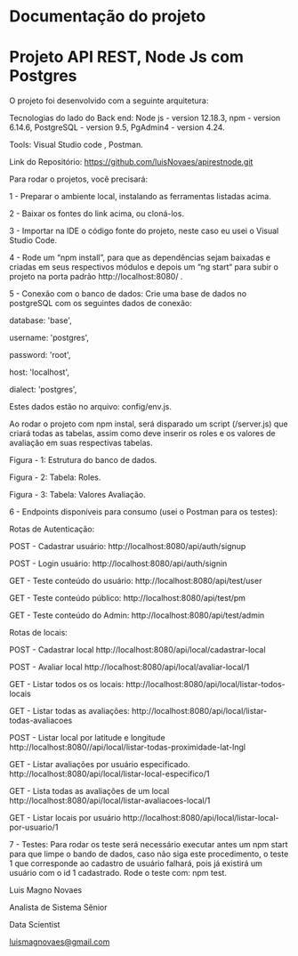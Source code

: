 # Documentação do projeto 


# Projeto API REST,  Node Js com Postgres

O projeto foi desenvolvido com a seguinte arquitetura:

Tecnologias do lado do Back end:
Node js - version 12.18.3,
npm - version 6.14.6,
PostgreSQL - version 9.5,
PgAdmin4 - version 4.24.

Tools:
Visual Studio code ,
Postman.

Link do Repositório: https://github.com/luisNovaes/apirestnode.git

Para rodar o projetos, você precisará:

1 - Preparar o ambiente local, instalando as ferramentas listadas acima. 

2 - Baixar os fontes do link acima, ou cloná-los.

3 - Importar na IDE o código fonte do projeto, neste caso eu usei o  Visual Studio Code. 

4 - Rode um “npm install”, para que as dependências sejam baixadas e criadas em  seus respectivos módulos e depois um “ng start“ para subir o projeto na porta padrão http://localhost:8080/ .

5 - Conexão com o banco de dados:
Crie uma base de dados no postgreSQL com os seguintes dados de conexão:

 database: 'base',
 
 username: 'postgres',
 
 password: 'root',
 
 host: 'localhost',
 
 dialect: 'postgres',
 
Estes dados estão no arquivo: config/env.js.


Ao rodar o projeto com npm instal, será disparado um script (/server.js) que criará todas as tabelas, assim como deve inserir os roles e os valores de avaliação em suas respectivas tabelas.


Figura - 1: Estrutura do banco de dados.


Figura - 2: Tabela: Roles.


Figura - 3: Tabela: Valores Avaliação.


6 - Endpoints disponíveis para consumo (usei o Postman para os testes):

Rotas de Autenticação:

POST - Cadastrar usuário: 
http://localhost:8080/api/auth/signup

POST - Login usuário: 
http://localhost:8080/api/auth/signin 

GET - Teste conteúdo do usuário: 
http://localhost:8080/api/test/user

GET - Teste conteúdo público: 
http://localhost:8080/api/test/pm

GET - Teste conteúdo do Admin: 
http://localhost:8080/api/test/admin

Rotas de locais:

POST - Cadastrar local
http://localhost:8080/api/local/cadastrar-local

POST - Avaliar local
http://localhost:8080/api/local/avaliar-local/1 

GET - Listar todos os os locais: 
http://localhost:8080/api/local/listar-todos-locais

GET - Listar todas as avaliações: 
http://localhost:8080/api/local/listar-todas-avaliacoes

POST - Listar local por latitude e longitude
http://localhost:8080//api/local/listar-todas-proximidade-lat-lngl 

GET - Listar avaliações por usuário especificado.
http://localhost:8080/api/local/listar-local-especifico/1

GET - Lista todas as avaliações de um local 
http://localhost:8080/api/local/listar-avaliacoes-local/1


GET - Listar locais por usuário
http://localhost:8080/api/local/listar-local-por-usuario/1

7 - Testes:
Para rodar os teste será necessário executar antes um npm start para que limpe o bando de dados, caso não siga este procedimento, o teste 1 que corresponde ao cadastro de usuário falhará, pois já existirá um usuário com o id 1 cadastrado. 
Rode o teste com: npm test.



Luis Magno Novaes

Analista de Sistema Sênior 

Data Scientist

luismagnovaes@gmail.com


